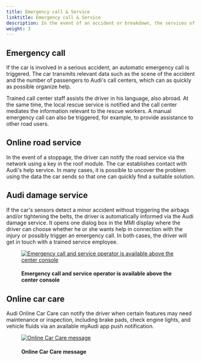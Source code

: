 ```yaml
---
title: Emergency call & Service 
linktitle: Emergency call & Service 
description: In the event of an accident or breakdown, the services of the Audi connect package support emergency calls & services, including by remote control. In an emergency, experienced Audi employees from the Damage or Breakdown Service will help you, or an automatic emergency call will be made by the vehicle. 
weight: 3
---
```

<!-- markdownlint-disable MD033 -->
## Emergency call

If the car is involved in a serious accident, an automatic emergency call is triggered. The car transmits relevant data such as the scene of the accident and the number of passengers to Audi's call centers, which can as quickly as possible organize help. 

Trained call center staff assists the driver in his language, also abroad. At the same time, the local rescue service is notified and the call center mediates the information relevant to the rescue workers. A manual emergency call can also be triggered, for example, to provide assistance to other road users.

## Online road service

In the event of a stoppage, the driver can notify the road service via the network using a key in the roof module. The car establishes contact with Audi's help service. In many cases, it is possible to uncover
the problem using the data the car sends so that one can quickly find a suitable solution.

## Audi damage service

If the car's sensors detect a minor accident without triggering the airbags and/or tightening the belts, the driver is automatically informed via the Audi damage service. It opens one dialog box in the MMI display where the driver can choose whether he or she wants help in connection with the injury or possibly trigger an emergency call. In both cases, the driver will get in touch with a trained service employee.

<figure>
    <a href="https://media.electrichasgoneaudi.net/multimedia/technology/audiconnect/emergencycallandservice/servicebuttons.jpg">
        <img src="https://media.electrichasgoneaudi.net/multimedia/technology/audiconnect/emergencycallandservice/servicebuttonss.jpg"
        alt="Emergency call and service operator is available above the center console" title="Emergency call and service operator is available above the center console">
    </a>
    <figcaption><h4>Emergency call and service operator is available above the center console</h4></figcaption>
</figure>

## Online car care

Audi Online Car Care can notify the driver when certain features may need maintenance or inspection, including brake pads, check engine lights, and vehicle fluids via an available myAudi app push notification.

<figure>
    <a href="https://media.electrichasgoneaudi.net/multimedia/technology/audiconnect/emergencycallandservice/onlinecarcare.jpg">
        <img src="https://media.electrichasgoneaudi.net/multimedia/technology/audiconnect/emergencycallandservice/onlinecarcares.jpg"
        alt="Online Car Care message" title="Online Car Care message">
    </a>
    <figcaption><h4>Online Car Care message</h4></figcaption>
</figure>
